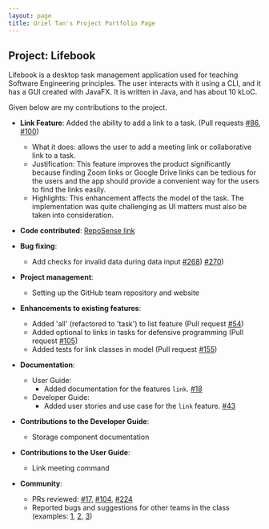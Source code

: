 ```yaml
---
layout: page
title: Uriel Tan's Project Portfolio Page
---
```


## Project: Lifebook

Lifebook is a desktop task management application used for teaching Software Engineering principles. The user interacts with it using a CLI, and it has a GUI created with JavaFX. It is written in Java, and has about 10 kLoC.

Given below are my contributions to the project.

* **Link Feature**: Added the ability to add a link to a task. (Pull requests [\#86](https://github.com/AY2021S1-CS2103T-F12-4/tp/pull/86), [\#100](https://github.com/AY2021S1-CS2103T-F12-4/tp/pull/100))
  * What it does: allows the user to add a meeting link or collaborative link to a task.
  * Justification: This feature improves the product significantly because finding Zoom links or Google Drive links can be tedious for the users and the app should provide a convenient way for the users to find the links easily.
  * Highlights: This enhancement affects the model of the task. The implementation was quite challenging as UI matters must also be taken into consideration.

* **Code contributed**: [RepoSense link](https://nus-cs2103-ay2021s1.github.io/tp-dashboard/#breakdown=true&search=kevnw&sort=groupTitle&sortWithin=title&since=2020-08-14&timeframe=commit&mergegroup=&groupSelect=groupByRepos&checkedFileTypes=docs~functional-code~test-code~other)

* **Bug fixing**: 
  * Add checks for invalid data during data input [\#268](https://github.com/AY2021S1-CS2103T-F12-4/tp/pull/268)) [\#270](https://github.com/AY2021S1-CS2103T-F12-4/tp/pull/270))

* **Project management**:
  * Setting up the GitHub team repository and website

* **Enhancements to existing features**:
  * Added 'all' (refactored to 'task') to list feature (Pull request [\#54](https://github.com/AY2021S1-CS2103T-F12-4/tp/pull/54))
  * Added optional to links in tasks for defensive programming (Pull request [\#105](https://github.com/AY2021S1-CS2103T-F12-4/tp/pull/105))
  * Added tests for link classes in model (Pull request [\#155](https://github.com/AY2021S1-CS2103T-F12-4/tp/pull/155))

* **Documentation**:
  * User Guide:
    * Added documentation for the features `link`. [\#18](https://github.com/AY2021S1-CS2103T-F12-4/tp/pull/18)
  * Developer Guide:
    * Added user stories and use case for the `link` feature. [\#43](https://github.com/AY2021S1-CS2103T-F12-4/tp/pull/43/)

* **Contributions to the Developer Guide**:

    * Storage component documentation

* **Contributions to the User Guide**:

    * Link meeting command

* **Community**:
  * PRs reviewed: [\#17](https://github.com/AY2021S1-CS2103T-F12-4/tp/pull/17), [\#104](https://github.com/AY2021S1-CS2103T-F12-4/tp/pull/104), [\#224](https://github.com/AY2021S1-CS2103T-F12-4/tp/pull/224)
  * Reported bugs and suggestions for other teams in the class (examples: [1](https://github.com/AY2021S1-CS2103T-F13-3/tp/issues/183), [2](https://github.com/AY2021S1-CS2103T-F13-3/tp/issues/182), [3](https://github.com/AY2021S1-CS2103T-F13-3/tp/issues/184))


